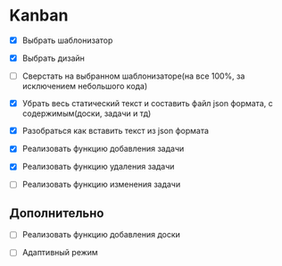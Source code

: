 # Kanban

- [x] Выбрать шаблонизатор
- [x] Выбрать дизайн
- [ ] Сверстать на выбранном шаблонизаторе(на все 100%, за исключением небольшого кода)
- [x] Убрать весь статический текст и составить файл json формата, с содержимым(доски, задачи и тд)
- [x] Разобраться как вставить текст из json формата
- [x] Реализовать функцию добавления задачи
- [x] Реализовать функцию удаления задачи
- [ ] Реализовать функцию изменения задачи


## Дополнительно 
- [ ] Реализовать функцию добавления доски
- [ ] Адаптивный режим


